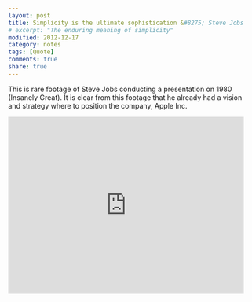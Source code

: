 ```yaml
---
layout: post
title: Simplicity is the ultimate sophistication &#8275; Steve Jobs
# excerpt: "The enduring meaning of simplicity"
modified: 2012-12-17
category: notes
tags: [Quote]
comments: true
share: true
---
```


This is rare footage of Steve Jobs conducting a presentation on 1980 (Insanely Great). It is clear from this footage that he already had a vision and strategy where to position the company, Apple Inc.

<iframe width="480" height="360" src="http://www.youtube.com/embed/0lvMgMrNDlg" frameborder="0" allowfullscreen></iframe>
